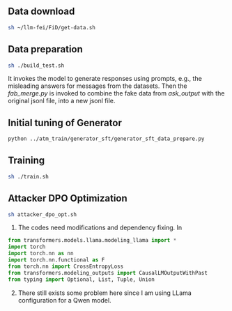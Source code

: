 ## Data download
```bash
sh ~/llm-fei/FiD/get-data.sh
```
## Data preparation
```bash
sh ./build_test.sh
```
It invokes the model to generate responses using prompts, e.g., the misleading answers for messages from the datasets.
Then the *fab_merge.py* is invoked to combine the fake data from *ask_output* with the original jsonl file, into a new jsonl file.
## Initial tuning of Generator
```bash
python ../atm_train/generator_sft/generator_sft_data_prepare.py
```

## Training
```bash
sh ./train.sh
```

## Attacker DPO Optimization
```bash
sh attacker_dpo_opt.sh
```
1. The codes need modifications and dependency fixing. In 
```python
from transformers.models.llama.modeling_llama import *
import torch
import torch.nn as nn
import torch.nn.functional as F
from torch.nn import CrossEntropyLoss
from transformers.modeling_outputs import CausalLMOutputWithPast
from typing import Optional, List, Tuple, Union
```
2. There still exists some problem here since I am using LLama configuration for a Qwen model.